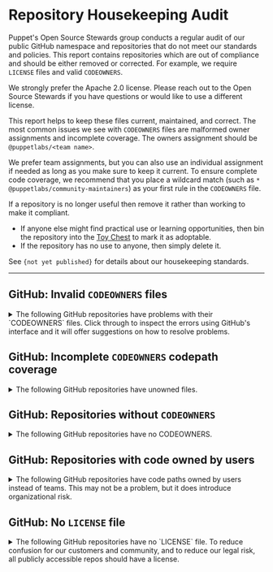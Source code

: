 # Repository Housekeeping Audit

Puppet's Open Source Stewards group conducts a regular audit of our public GitHub
namespace and repositories that do not meet our standards and policies. This
report contains repositories which are out of compliance and should be either
removed or corrected. For example, we require `LICENSE` files and valid `CODEOWNERS`.

We strongly prefer the Apache 2.0 license. Please reach out to the Open Source
Stewards if you have questions or would like to use a different license.

This report helps to keep these files current, maintained, and correct. The most
common issues we see with `CODEOWNERS` files are malformed owner assignments and
incomplete coverage. The owners assignment should be `@puppetlabs/<team name>`.

We prefer team assignments, but you can also use an individual assignment if needed
as long as you make sure to keep it current. To ensure complete code coverage, we
recommend that you place a wildcard match (such as `* @puppetlabs/community-maintainers`)
as your first rule in the `CODEOWNERS` file.

If a repository is no longer useful then remove it rather than working to make it
compliant.

* If anyone else might find practical use or learning opportunities, then bin
  the repository into the [Toy Chest](http://github.com/puppetlabs-toy-chest/)
  to mark it as adoptable.
* If the repository has no use to anyone, then simply delete it.

See `{not yet published}` for details about our housekeeping standards.

----

## GitHub: Invalid `CODEOWNERS` files

<details>
<summary>
The following GitHub repositories have problems with their `CODEOWNERS` files. Click
through to inspect the errors using GitHub's interface and it will offer suggestions
on how to resolve problems.
</summary>

* [puppetlabs/aws-hol-repo](https://github.com/puppetlabs/aws-hol-repo/blob/-/CODEOWNERS)
    * No teams matched rule: `*`
* [puppetlabs/aws_resource_reaper](https://github.com/puppetlabs/aws_resource_reaper/blob/-/CODEOWNERS)
    * No teams matched rule: `lambdas/*`
* [puppetlabs/bolt-waypoint-plugin](https://github.com/puppetlabs/bolt-waypoint-plugin/blob/-/CODEOWNERS)
    * No teams matched rule: `*`
* [puppetlabs/clamps](https://github.com/puppetlabs/clamps/blob/-/CODEOWNERS)
    * The team(s) `@puppetlabs/slv` appear to be invalid for rule: `*`
* [puppetlabs/cloud-chaos-webinar](https://github.com/puppetlabs/cloud-chaos-webinar/blob/-/CODEOWNERS)
    * The team(s) `@puppetlabs/marketing` appear to be invalid for rule: `*`
* [puppetlabs/homebrew-puppet](https://github.com/puppetlabs/homebrew-puppet/blob/-/CODEOWNERS)
    * No teams matched rule: `*`
    * The team(s) `@puppetlabs/wash` appear to be invalid for rule: `*/wash.*`
* [puppetlabs/master_manipulator](https://github.com/puppetlabs/master_manipulator/blob/-/CODEOWNERS)
    * The team(s) `@puppetlabs/slv` appear to be invalid for rule: `*`
* [puppetlabs/pe-sdk-go](https://github.com/puppetlabs/pe-sdk-go/blob/-/CODEOWNERS)
    * The team(s) `@puppetlabs/night-s-watch` appear to be invalid for rule: `*`
* [puppetlabs/pmc_miller](https://github.com/puppetlabs/pmc_miller/blob/-/CODEOWNERS)
    * The team(s) `@puppetlabs/slv` appear to be invalid for rule: `*`
* [puppetlabs/posh-bolt](https://github.com/puppetlabs/posh-bolt/blob/-/CODEOWNERS)
    * No teams matched rule: `*`
* [puppetlabs/puppet-rfc](https://github.com/puppetlabs/puppet-rfc/blob/-/CODEOWNERS)
    * The team(s) `@puppetlabs/platform-core` appear to be invalid for rule: `*`
* [puppetlabs/puppet-sneakernet](https://github.com/puppetlabs/puppet-sneakernet/blob/-/CODEOWNERS)
    * No teams matched rule: `*`
* [puppetlabs/puppetlabs-pe_quick_data](https://github.com/puppetlabs/puppetlabs-pe_quick_data/blob/-/CODEOWNERS)
    * No teams matched rule: `*`
* [puppetlabs/puppetlabs-puppet_status_check](https://github.com/puppetlabs/puppetlabs-puppet_status_check/blob/-/CODEOWNERS)
    * No teams matched rule: `*`
* [puppetlabs/puppetserver-helm-chart](https://github.com/puppetlabs/puppetserver-helm-chart/blob/-/CODEOWNERS)
    * No teams matched rule: `*`
* [puppetlabs/ref_arch_setup](https://github.com/puppetlabs/ref_arch_setup/blob/-/CODEOWNERS)
    * The team(s) `@puppetlabs/slv` appear to be invalid for rule: `*`
* [puppetlabs/se_control_2020](https://github.com/puppetlabs/se_control_2020/blob/-/CODEOWNERS)
    * No teams matched rule: `*`
</details>

## GitHub: Incomplete `CODEOWNERS` codepath coverage

<details>
<summary>
The following GitHub repositories have unowned files.
</summary>

<details>
<summary>
<a href="https://github.com/puppetlabs/puppetfile-check">puppetlabs/puppetfile-check</a>
</summary>
<pre><code>.github/workflows/ci.yml
.gitignore
.gitlab-ci.yml
CODEOWNERS
Gemfile
LICENSE
Puppetfile
README.md
environment.conf
scripts/codecheck.rb
scripts/no_config_version.sh
tests/Puppetfile</pre></code>
</details>
</details>

## GitHub: Repositories without `CODEOWNERS`

<details>
<summary>
The following GitHub repositories have no CODEOWNERS.
</summary>

* [puppetlabs/cem_issues](https://github.com/puppetlabs/cem_issues)
    * This repository will allow public community members to file bug reports against the CEM modules
* [puppetlabs/forge_issues](https://github.com/puppetlabs/forge_issues)
    * This repository will allow public community members to file bug reports against the Puppet Forge
* [puppetlabs/gettingstartedwb](https://github.com/puppetlabs/gettingstartedwb)
    * Repo for Getting Started with Bolt workshop
* [puppetlabs/kmo_provision_pe](https://github.com/puppetlabs/kmo_provision_pe)
    * Automation for the PE server in 501 renovation.
* [puppetlabs/pe_501_control_repo_lab_1](https://github.com/puppetlabs/pe_501_control_repo_lab_1)
    * The control repo for PE 501 Lab 2
* [puppetlabs/pe_501_control_repo_lab_2](https://github.com/puppetlabs/pe_501_control_repo_lab_2)
    * The control repo for PE 501 Lab 2
* [puppetlabs/pe_501_hello_world_lab_1](https://github.com/puppetlabs/pe_501_hello_world_lab_1)
    * The "Hello World" module for PE 501 Lab 1
* [puppetlabs/pe_501_hello_world_lab_2](https://github.com/puppetlabs/pe_501_hello_world_lab_2)
    * The "Hello World" module for PE 501 Lab 2
* [puppetlabs/pe_501_hello_world_lab_3](https://github.com/puppetlabs/pe_501_hello_world_lab_3)
    * The "Hello World" module for PE 501 Lab 3
* [puppetlabs/puppet-enterprise_issues](https://github.com/puppetlabs/puppet-enterprise_issues)
    * This repository will allow public community members to file bug reports against Puppet Enterprise
* [puppetlabs/puppetlabs-puppet_authorization](https://github.com/puppetlabs/puppetlabs-puppet_authorization)
    * 
* [puppetlabs/puppetlabs-sshkeys](https://github.com/puppetlabs/puppetlabs-sshkeys)
    * Puppet Labs SSH Public Keys
* [puppetlabs/release-engineering-repo-standards](https://github.com/puppetlabs/release-engineering-repo-standards)
    * Standards and workflows for release engineering repos
* [puppetlabs/xzscanner](https://github.com/puppetlabs/xzscanner)
    * A quick orchestrated check for compromised xz in your infra
</details>

## GitHub: Repositories with code owned by users

<details>
<summary>
The following GitHub repositories have code paths owned by users instead of
teams. This may not be a problem, but it does introduce organizational risk.
</summary>

* [puppetlabs/aws-hol-repo](https://github.com/puppetlabs/aws-hol-repo)
    * @cs-arch
* [puppetlabs/aws_resource_reaper](https://github.com/puppetlabs/aws_resource_reaper)
    * @shawonc
* [puppetlabs/bolt-waypoint-plugin](https://github.com/puppetlabs/bolt-waypoint-plugin)
    * @lucywyman
* [puppetlabs/cpp-hocon](https://github.com/puppetlabs/cpp-hocon)
    * @mikaelsmith
    * @magisus
* [puppetlabs/forge-ruby](https://github.com/puppetlabs/forge-ruby)
    * @bastelfreak
* [puppetlabs/homebrew-puppet](https://github.com/puppetlabs/homebrew-puppet)
    * @mikaelsmith
* [puppetlabs/influxdb](https://github.com/puppetlabs/influxdb)
    * @bastelfreak
* [puppetlabs/pdksync](https://github.com/puppetlabs/pdksync)
    * @logicminds
* [puppetlabs/pe_patch](https://github.com/puppetlabs/pe_patch)
    * @albatrossflavour
* [puppetlabs/posh-bolt](https://github.com/puppetlabs/posh-bolt)
    * @mcdonaldseanp
    * @randomnoun7
* [puppetlabs/prosvc-preview_report](https://github.com/puppetlabs/prosvc-preview_report)
    * @cwcowellshah
* [puppetlabs/puppet-chocolatey-packages](https://github.com/puppetlabs/puppet-chocolatey-packages)
    * @glennsarti
* [puppetlabs/puppet-editor-syntax](https://github.com/puppetlabs/puppet-editor-syntax)
    * @jpogran
    * @glennsarti
* [puppetlabs/puppet-sneakernet](https://github.com/puppetlabs/puppet-sneakernet)
    * @binford2k
* [puppetlabs/puppet-strings](https://github.com/puppetlabs/puppet-strings)
    * @bastelfreak
* [puppetlabs/puppetlabs-accounts](https://github.com/puppetlabs/puppetlabs-accounts)
    * @bastelfreak
* [puppetlabs/puppetlabs-apache](https://github.com/puppetlabs/puppetlabs-apache)
    * @bastelfreak
    * @ekohl
    * @smortex
* [puppetlabs/puppetlabs-concat](https://github.com/puppetlabs/puppetlabs-concat)
    * @b4ldr
    * @bastelfreak
    * @ekohl
    * @smortex
* [puppetlabs/puppetlabs-inifile](https://github.com/puppetlabs/puppetlabs-inifile)
    * @bastelfreak
    * @ekohl
    * @smortex
* [puppetlabs/puppetlabs-java](https://github.com/puppetlabs/puppetlabs-java)
    * @bastelfreak
* [puppetlabs/puppetlabs-kubernetes](https://github.com/puppetlabs/puppetlabs-kubernetes)
    * @bastelfreak
    * @deric
* [puppetlabs/puppetlabs-lvm](https://github.com/puppetlabs/puppetlabs-lvm)
    * @bastelfreak
* [puppetlabs/puppetlabs-minimum_version](https://github.com/puppetlabs/puppetlabs-minimum_version)
    * @kreeuwijk
* [puppetlabs/puppetlabs-mysql](https://github.com/puppetlabs/puppetlabs-mysql)
    * @alexjfisher
    * @bastelfreak
* [puppetlabs/puppetlabs-ntp](https://github.com/puppetlabs/puppetlabs-ntp)
    * @bastelfreak
    * @smortex
* [puppetlabs/puppetlabs-patching_as_code](https://github.com/puppetlabs/puppetlabs-patching_as_code)
    * @kreeuwijk
* [puppetlabs/puppetlabs-pe_quick_data](https://github.com/puppetlabs/puppetlabs-pe_quick_data)
    * @moedes
* [puppetlabs/puppetlabs-postgresql](https://github.com/puppetlabs/puppetlabs-postgresql)
    * @alexjfisher
    * @bastelfreak
    * @deric
    * @ekohl
    * @simonhoenscheid
    * @smortex
* [puppetlabs/puppetlabs-puppetdb](https://github.com/puppetlabs/puppetlabs-puppetdb)
    * @bastelfreak
    * @smortex
    * @h0tw1r3
* [puppetlabs/puppetlabs-puppet_agent](https://github.com/puppetlabs/puppetlabs-puppet_agent)
    * @bastelfreak
* [puppetlabs/puppetlabs-puppet_operations_appliance](https://github.com/puppetlabs/puppetlabs-puppet_operations_appliance)
    * @dylanratcliffe
* [puppetlabs/puppetlabs-puppet_status_check](https://github.com/puppetlabs/puppetlabs-puppet_status_check)
    * @professional-services
* [puppetlabs/puppetlabs-rsync](https://github.com/puppetlabs/puppetlabs-rsync)
    * @kajinamit
* [puppetlabs/puppetlabs-sccm](https://github.com/puppetlabs/puppetlabs-sccm)
    * @kreeuwijk
* [puppetlabs/puppetlabs-servicenow_change_requests](https://github.com/puppetlabs/puppetlabs-servicenow_change_requests)
    * @kreeuwijk
* [puppetlabs/puppetlabs-stdlib](https://github.com/puppetlabs/puppetlabs-stdlib)
    * @alexjfisher
    * @b4ldr
    * @bastelfreak
    * @ekohl
    * @smortex
    * @seanmil
* [puppetlabs/puppetlabs-websphere_application_server](https://github.com/puppetlabs/puppetlabs-websphere_application_server)
    * @bastelfreak
    * @biamandei
* [puppetlabs/puppetlabs-xinetd](https://github.com/puppetlabs/puppetlabs-xinetd)
    * @ekohl
* [puppetlabs/puppetlabs_spec_helper](https://github.com/puppetlabs/puppetlabs_spec_helper)
    * @bastelfreak
* [puppetlabs/puppetserver-helm-chart](https://github.com/puppetlabs/puppetserver-helm-chart)
    * @xtigyro
    * @slconley
    * @raphink
    * @davidphay
    * @skoef
    * @nielshojen
    * @ldaneliukas
* [puppetlabs/puppet_operational_dashboards](https://github.com/puppetlabs/puppet_operational_dashboards)
    * @bastelfreak
* [puppetlabs/rubocop-i18n](https://github.com/puppetlabs/rubocop-i18n)
    * @highb
* [puppetlabs/se_control_2020](https://github.com/puppetlabs/se_control_2020)
    * @cs-arch
</details>

## GitHub: No `LICENSE` file

<details>
<summary>
The following GitHub repositories have no `LICENSE` file. To reduce confusion for
our customers and community, and to reduce our legal risk, all publicly accessible
repos should have a license.
</summary>

* [puppetlabs/baker-round](https://github.com/puppetlabs/baker-round)
    * A temporary location for prototype Puppet Content Templates (PCTs)
* [puppetlabs/bolt-project](https://github.com/puppetlabs/bolt-project)
    * Example Bolt project directory
* [puppetlabs/build-data](https://github.com/puppetlabs/build-data)
    * source of additional information pertaining to build automation
* [puppetlabs/cat-github-actions](https://github.com/puppetlabs/cat-github-actions)
    * 
* [puppetlabs/cdpe-test-control-repo](https://github.com/puppetlabs/cdpe-test-control-repo)
    * Master repo for CDPE acceptance tests control repo's thats mirrored to our other VCS providers
* [puppetlabs/cem_issues](https://github.com/puppetlabs/cem_issues)
    * This repository will allow public community members to file bug reports against the CEM modules
* [puppetlabs/cem_workflows](https://github.com/puppetlabs/cem_workflows)
    * 
* [puppetlabs/cisco_ios](https://github.com/puppetlabs/cisco_ios)
    * Cisco IOS Catalyst module
* [puppetlabs/clamps](https://github.com/puppetlabs/clamps)
    * 
* [puppetlabs/clojars-puppetlabs-jenkins](https://github.com/puppetlabs/clojars-puppetlabs-jenkins)
    * 
* [puppetlabs/cloud-chaos-webinar](https://github.com/puppetlabs/cloud-chaos-webinar)
    * 
* [puppetlabs/courseware-lms-lab-downloads](https://github.com/puppetlabs/courseware-lms-lab-downloads)
    * 
* [puppetlabs/dataops-pipeline-tools](https://github.com/puppetlabs/dataops-pipeline-tools)
    * Functions that are used regularly in data pipeline jobs
* [puppetlabs/diagrams-net-libraries](https://github.com/puppetlabs/diagrams-net-libraries)
    * These are custom shape libraries for diagrams.net (formally known as draw.io) for puppet logos and icons
* [puppetlabs/encrypted_backup](https://github.com/puppetlabs/encrypted_backup)
    * A Puppet module for simple, secure Linux backups
* [puppetlabs/forge-standards](https://github.com/puppetlabs/forge-standards)
    * This repository consists of forge automations
* [puppetlabs/foss-license-report](https://github.com/puppetlabs/foss-license-report)
    * 
* [puppetlabs/gettingstartedwb](https://github.com/puppetlabs/gettingstartedwb)
    * Repo for Getting Started with Bolt workshop
* [puppetlabs/go-cd4pe-client](https://github.com/puppetlabs/go-cd4pe-client)
    * A CD4PE client generated from swagger
* [puppetlabs/infinitory](https://github.com/puppetlabs/infinitory)
    * SRE host, role, and service inventory
* [puppetlabs/influxdb](https://github.com/puppetlabs/influxdb)
    * 
* [puppetlabs/kmo-cd4pe-scripts](https://github.com/puppetlabs/kmo-cd4pe-scripts)
    * Utility scripts for provisioning CD4PE in Instruqt
* [puppetlabs/learndot_api](https://github.com/puppetlabs/learndot_api)
    * 
* [puppetlabs/nssm](https://github.com/puppetlabs/nssm)
    * Puppet fork of the NSSM source code from https://git.nssm.cc/nssm/nssm.git
* [puppetlabs/openssl-fips](https://github.com/puppetlabs/openssl-fips)
    * 
* [puppetlabs/pct-test-template-01](https://github.com/puppetlabs/pct-test-template-01)
    * 
* [puppetlabs/pct-test-template-02](https://github.com/puppetlabs/pct-test-template-02)
    * 
* [puppetlabs/pdk-docker](https://github.com/puppetlabs/pdk-docker)
    * Official Puppet Development Kit (PDK) Docker Image
* [puppetlabs/pdk-test](https://github.com/puppetlabs/pdk-test)
    * 
* [puppetlabs/pe-sdk-go](https://github.com/puppetlabs/pe-sdk-go)
    * 
* [puppetlabs/peadm-bolt-project](https://github.com/puppetlabs/peadm-bolt-project)
    * Bolt project for working with the puppetlabs/pe_xl module
* [puppetlabs/pe_tech_check](https://github.com/puppetlabs/pe_tech_check)
    * A repo containing tasks and scripts for the PE Tech Check service
* [puppetlabs/phoenix-github-actions](https://github.com/puppetlabs/phoenix-github-actions)
    * 
* [puppetlabs/pltraining-apache](https://github.com/puppetlabs/pltraining-apache)
    * 
* [puppetlabs/pmc_miller](https://github.com/puppetlabs/pmc_miller)
    * 
* [puppetlabs/preupgrade_check](https://github.com/puppetlabs/preupgrade_check)
    * A Bolt plan to check for common issues before a Puppet Enterprise upgrade
* [puppetlabs/prm-test-tool-01](https://github.com/puppetlabs/prm-test-tool-01)
    * 
* [puppetlabs/prm-test-tool-02](https://github.com/puppetlabs/prm-test-tool-02)
    * 
* [puppetlabs/prosvc-preview_report](https://github.com/puppetlabs/prosvc-preview_report)
    * A Catalog Preview Report HTML Generator
* [puppetlabs/prtg_push](https://github.com/puppetlabs/prtg_push)
    * A Puppet module to provide PRTG HTTP push sensors
* [puppetlabs/puppet-approved-modules](https://github.com/puppetlabs/puppet-approved-modules)
    * 
* [puppetlabs/puppet-classify](https://github.com/puppetlabs/puppet-classify)
    * A ruby library to interface with the classifier service
* [puppetlabs/puppet-data-service](https://github.com/puppetlabs/puppet-data-service)
    * Puppet Data Service - SolArch implementation of the PDS
* [puppetlabs/puppet-enterprise_issues](https://github.com/puppetlabs/puppet-enterprise_issues)
    * This repository will allow public community members to file bug reports against Puppet Enterprise
* [puppetlabs/puppet-rfc](https://github.com/puppetlabs/puppet-rfc)
    * Puppet RFC Repository
* [puppetlabs/puppet-vra_puppet_plugin_prep](https://github.com/puppetlabs/puppet-vra_puppet_plugin_prep)
    * 
* [puppetlabs/puppet-vro-starter_content](https://github.com/puppetlabs/puppet-vro-starter_content)
    * 
* [puppetlabs/puppetlabs-bash_task_helper](https://github.com/puppetlabs/puppetlabs-bash_task_helper)
    * 
* [puppetlabs/puppetlabs-cd4pe_deployments](https://github.com/puppetlabs/puppetlabs-cd4pe_deployments)
    * Puppet module for custom CD4PE deployment policies
* [puppetlabs/puppetlabs-cd4pe_jobs](https://github.com/puppetlabs/puppetlabs-cd4pe_jobs)
    * Bolt plans and tasks for running CD4PE jobs on Puppet agents over PCP.
* [puppetlabs/puppetlabs-cd4pe_tests](https://github.com/puppetlabs/puppetlabs-cd4pe_tests)
    * Module for use by the CD4PE team in tests
* [puppetlabs/puppetlabs-freeradius](https://github.com/puppetlabs/puppetlabs-freeradius)
    * A module to manage FreeRADIUS using Puppet
* [puppetlabs/puppetlabs-pam_tools](https://github.com/puppetlabs/puppetlabs-pam_tools)
    * Bolt module for working with Puppet Application Manager.
* [puppetlabs/puppetlabs-panos](https://github.com/puppetlabs/puppetlabs-panos)
    * A puppet module to manage Palo-Alto devices and VM images
* [puppetlabs/puppetlabs-pe_quick_data](https://github.com/puppetlabs/puppetlabs-pe_quick_data)
    * Bolt Tasks and Plan to quickly pull Puppet Enterprise information for SE engagement
* [puppetlabs/puppetlabs-pe_status_check](https://github.com/puppetlabs/puppetlabs-pe_status_check)
    * Self Service Module for Puppet Enterprise
* [puppetlabs/puppetlabs-puppet_authorization](https://github.com/puppetlabs/puppetlabs-puppet_authorization)
    * 
* [puppetlabs/puppetlabs-puppet_bolt_server](https://github.com/puppetlabs/puppetlabs-puppet_bolt_server)
    * This module installs and configures Bolt to use a local PuppetDB and PCP transport
* [puppetlabs/puppetlabs-puppet_data_service](https://github.com/puppetlabs/puppetlabs-puppet_data_service)
    * Module to configure the Puppet Data Service (PDS)
* [puppetlabs/puppetlabs-puppet_operations_appliance](https://github.com/puppetlabs/puppetlabs-puppet_operations_appliance)
    * Puppet Enterprise tool  to create a central place for logging, metrics and maintenance
* [puppetlabs/puppetlabs-puppet_status_check](https://github.com/puppetlabs/puppetlabs-puppet_status_check)
    * Self Service Module for Open Source Puppet
* [puppetlabs/puppetlabs-release](https://github.com/puppetlabs/puppetlabs-release)
    * Repo that builds packages to add our apt and yum repositories and public signing key.
* [puppetlabs/puppetlabs-sccm](https://github.com/puppetlabs/puppetlabs-sccm)
    * puppetlabs-sccm
* [puppetlabs/puppetlabs-test_device](https://github.com/puppetlabs/puppetlabs-test_device)
    * a device emulator for testing purposes
* [puppetlabs/puppet_module_metadata](https://github.com/puppetlabs/puppet_module_metadata)
    * 
* [puppetlabs/relaysh-docker-update-workflow](https://github.com/puppetlabs/relaysh-docker-update-workflow)
    * 
* [puppetlabs/support-tasks](https://github.com/puppetlabs/support-tasks)
    * Module for tasks in the support kb
* [puppetlabs/TA-puppet-alert-orchestrator](https://github.com/puppetlabs/TA-puppet-alert-orchestrator)
    * Alert Actions isolated from Puppet Report Viewer addon
* [puppetlabs/TA-puppet-report-viewer](https://github.com/puppetlabs/TA-puppet-report-viewer)
    * 
* [puppetlabs/tig-demo](https://github.com/puppetlabs/tig-demo)
    * A demo using Bolt to set up a TIG stack
* [puppetlabs/winrm_security](https://github.com/puppetlabs/winrm_security)
    * 
</details>
